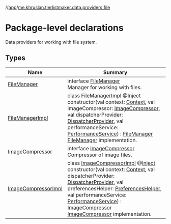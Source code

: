 //[app](../../index.md)/[me.khruslan.tierlistmaker.data.providers.file](index.md)

# Package-level declarations

Data providers for working with file system.

## Types

| Name | Summary |
|---|---|
| [FileManager](-file-manager/index.md) | interface [FileManager](-file-manager/index.md)<br>Manager for working with files. |
| [FileManagerImpl](-file-manager-impl/index.md) | class [FileManagerImpl](-file-manager-impl/index.md) @[Inject](https://javax-inject.github.io/javax-inject/api/javax/inject/Inject.html) constructor(val context: [Context](https://developer.android.com/reference/kotlin/android/content/Context.html), val imageCompressor: [ImageCompressor](-image-compressor/index.md), val dispatcherProvider: [DispatcherProvider](../me.khruslan.tierlistmaker.data.providers.dispatchers/-dispatcher-provider/index.md), val performanceService: [PerformanceService](../me.khruslan.tierlistmaker.util.performance/-performance-service/index.md)) : [FileManager](-file-manager/index.md)<br>[FileManager](-file-manager/index.md) implementation. |
| [ImageCompressor](-image-compressor/index.md) | interface [ImageCompressor](-image-compressor/index.md)<br>Compressor of image files. |
| [ImageCompressorImpl](-image-compressor-impl/index.md) | class [ImageCompressorImpl](-image-compressor-impl/index.md) @[Inject](https://javax-inject.github.io/javax-inject/api/javax/inject/Inject.html) constructor(val context: [Context](https://developer.android.com/reference/kotlin/android/content/Context.html), val dispatcherProvider: [DispatcherProvider](../me.khruslan.tierlistmaker.data.providers.dispatchers/-dispatcher-provider/index.md), val preferencesHelper: [PreferencesHelper](../me.khruslan.tierlistmaker.data.providers.database/-preferences-helper/index.md), val performanceService: [PerformanceService](../me.khruslan.tierlistmaker.util.performance/-performance-service/index.md)) : [ImageCompressor](-image-compressor/index.md)<br>[ImageCompressor](-image-compressor/index.md) implementation. |
